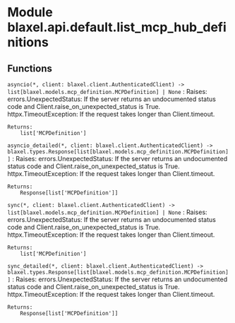 Module blaxel.api.default.list_mcp_hub_definitions
==================================================

Functions
---------

`asyncio(*, client: blaxel.client.AuthenticatedClient) ‑> list[blaxel.models.mcp_definition.MCPDefinition] | None`
:   Raises:
        errors.UnexpectedStatus: If the server returns an undocumented status code and Client.raise_on_unexpected_status is True.
        httpx.TimeoutException: If the request takes longer than Client.timeout.
    
    Returns:
        list['MCPDefinition']

`asyncio_detailed(*, client: blaxel.client.AuthenticatedClient) ‑> blaxel.types.Response[list[blaxel.models.mcp_definition.MCPDefinition]]`
:   Raises:
        errors.UnexpectedStatus: If the server returns an undocumented status code and Client.raise_on_unexpected_status is True.
        httpx.TimeoutException: If the request takes longer than Client.timeout.
    
    Returns:
        Response[list['MCPDefinition']]

`sync(*, client: blaxel.client.AuthenticatedClient) ‑> list[blaxel.models.mcp_definition.MCPDefinition] | None`
:   Raises:
        errors.UnexpectedStatus: If the server returns an undocumented status code and Client.raise_on_unexpected_status is True.
        httpx.TimeoutException: If the request takes longer than Client.timeout.
    
    Returns:
        list['MCPDefinition']

`sync_detailed(*, client: blaxel.client.AuthenticatedClient) ‑> blaxel.types.Response[list[blaxel.models.mcp_definition.MCPDefinition]]`
:   Raises:
        errors.UnexpectedStatus: If the server returns an undocumented status code and Client.raise_on_unexpected_status is True.
        httpx.TimeoutException: If the request takes longer than Client.timeout.
    
    Returns:
        Response[list['MCPDefinition']]